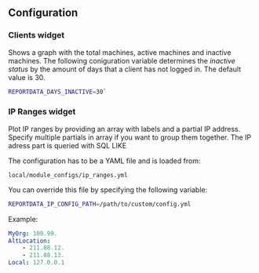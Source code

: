 Configuration
-------------

### Clients widget

Shows a graph with the total machines, active machines and inactive machines. The following coniguration variable determines the *inactive status* by the amount of days that a client has not logged in. The default value is 30.

```sh
REPORTDATA_DAYS_INACTIVE=30`
```

### IP Ranges widget

Plot IP ranges by providing an array with labels and
a partial IP address. Specify multiple partials in array
if you want to group them together.
The IP adress part is queried with SQL LIKE

The configuration has to be a YAML file and is loaded from: 

`local/module_configs/ip_ranges.yml`

You can override this file by specifying the following variable:

```sh
REPORTDATA_IP_CONFIG_PATH=/path/to/custom/config.yml
```

Example:

```yaml
MyOrg: 100.99.
AltLocation:
    - 211.88.12.
    - 211.88.13.
Local: 127.0.0.1
```
